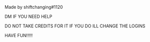 Made by shiftchanging#1120

DM IF YOU NEED HELP

DO NOT TAKE CREDITS FOR IT IF YOU DO ILL CHANGE THE LOGINS




HAVE FUN!!!!!
